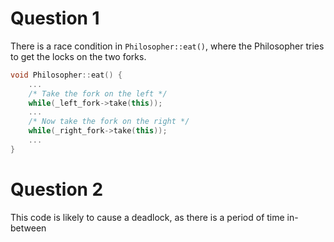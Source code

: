 # Question 1
There is a race condition in `Philosopher::eat()`, where the Philosopher tries to get the locks on the two forks. 
```cpp
void Philosopher::eat() {
	...
	/* Take the fork on the left */
	while(_left_fork->take(this));
	...
	/* Now take the fork on the right */
	while(_right_fork->take(this));
	...
}
```

# Question 2
This code is likely to cause a deadlock, as there is a period of time in-between 